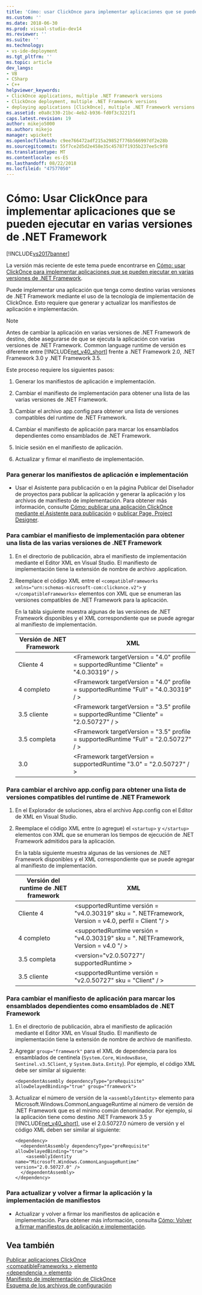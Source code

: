 ```yaml
---
title: 'Cómo: usar ClickOnce para implementar aplicaciones que se pueden ejecutar en varias versiones de .NET Framework | Microsoft Docs'
ms.custom: ''
ms.date: 2018-06-30
ms.prod: visual-studio-dev14
ms.reviewer: ''
ms.suite: ''
ms.technology:
- vs-ide-deployment
ms.tgt_pltfrm: ''
ms.topic: article
dev_langs:
- VB
- CSharp
- C++
helpviewer_keywords:
- ClickOnce applications, multiple .NET Framework versions
- ClickOnce deployment, multiple .NET Framework versions
- deploying applications [ClickOnce], multiple .NET Framework versions
ms.assetid: e0a8c330-21bc-4eb2-b936-fd0f3c3221f1
caps.latest.revision: 19
author: mikejo5000
ms.author: mikejo
manager: wpickett
ms.openlocfilehash: c9ee766472adf215a29852f776b566997df2e28b
ms.sourcegitcommit: 55f7ce2d5d2e458e35c45787f1935b237ee5c9f8
ms.translationtype: MT
ms.contentlocale: es-ES
ms.lasthandoff: 08/22/2018
ms.locfileid: "47577050"
---
```

# <a name="how-to-use-clickonce-to-deploy-applications-that-can-run-on-multiple-versions-of-the-net-framework"></a>Cómo: Usar ClickOnce para implementar aplicaciones que se pueden ejecutar en varias versiones de .NET Framework
[!INCLUDE[vs2017banner](../includes/vs2017banner.md)]

La versión más reciente de este tema puede encontrarse en [Cómo: usar ClickOnce para implementar aplicaciones que se pueden ejecutar en varias versiones de .NET Framework](https://docs.microsoft.com/visualstudio/deployment/how-to-use-clickonce-to-deploy-applications-that-can-run-on-multiple-versions-of-the-dotnet-framework).  
  
Puede implementar una aplicación que tenga como destino varias versiones de .NET Framework mediante el uso de la tecnología de implementación de ClickOnce. Esto requiere que generar y actualizar los manifiestos de aplicación e implementación.  
  
> [!NOTE]
>  Antes de cambiar la aplicación en varias versiones de .NET Framework de destino, debe asegurarse de que se ejecuta la aplicación con varias versiones de .NET Framework. Common language runtime de versión es diferente entre [!INCLUDE[net_v40_short](../includes/net-v40-short-md.md)] frente a .NET Framework 2.0, .NET Framework 3.0 y .NET Framework 3.5.  
  
 Este proceso requiere los siguientes pasos:  
  
1.  Generar los manifiestos de aplicación e implementación.  
  
2.  Cambiar el manifiesto de implementación para obtener una lista de las varias versiones de .NET Framework.  
  
3.  Cambiar el archivo app.config para obtener una lista de versiones compatibles del runtime de .NET Framework.  
  
4.  Cambiar el manifiesto de aplicación para marcar los ensamblados dependientes como ensamblados de .NET Framework.  
  
5.  Inicie sesión en el manifiesto de aplicación.  
  
6.  Actualizar y firmar el manifiesto de implementación.  
  
### <a name="to-generate-the-application-and-deployment-manifests"></a>Para generar los manifiestos de aplicación e implementación  
  
-   Usar el Asistente para publicación o en la página Publicar del Diseñador de proyectos para publicar la aplicación y generar la aplicación y los archivos de manifiesto de implementación. Para obtener más información, consulte [Cómo: publicar una aplicación ClickOnce mediante el Asistente para publicación](../deployment/how-to-publish-a-clickonce-application-using-the-publish-wizard.md) o [publicar Page, Project Designer](../ide/reference/publish-page-project-designer.md).  
  
### <a name="to-change-the-deployment-manifest-to-list-the-multiple-net-framework-versions"></a>Para cambiar el manifiesto de implementación para obtener una lista de las varias versiones de .NET Framework  
  
1.  En el directorio de publicación, abra el manifiesto de implementación mediante el Editor XML en Visual Studio. El manifiesto de implementación tiene la extensión de nombre de archivo .application.  
  
2.  Reemplace el código XML entre el `<compatibleFrameworks xmlns="urn:schemas-microsoft-com:clickonce.v2">` y `</compatibleFrameworks>` elementos con XML que se enumeran las versiones compatibles de .NET Framework para la aplicación.  
  
     En la tabla siguiente muestra algunas de las versiones de .NET Framework disponibles y el XML correspondiente que se puede agregar al manifiesto de implementación.  
  
    |Versión de .NET Framework|XML|  
    |----------------------------|---------|  
    |Cliente 4|\<Framework targetVersion = "4.0" profile = supportedRuntime "Cliente" = "4.0.30319" / >|  
    |4 completo|\<Framework targetVersion = "4.0" profile = supportedRuntime "Full" = "4.0.30319" / >|  
    |3.5 cliente|\<Framework targetVersion = "3.5" profile = supportedRuntime "Cliente" = "2.0.50727" / >|  
    |3.5 completa|\<Framework targetVersion = "3.5" profile = supportedRuntime "Full" = "2.0.50727" / >|  
    |3.0|\<Framework targetVersion = supportedRuntime "3.0" = "2.0.50727" / >|  
  
### <a name="to-change-the-appconfig-file-to-list-the-compatible-net-framework-runtime-versions"></a>Para cambiar el archivo app.config para obtener una lista de versiones compatibles del runtime de .NET Framework  
  
1.  En el Explorador de soluciones, abra el archivo App.config con el Editor de XML en Visual Studio.  
  
2.  Reemplace el código XML entre (o agregue) el `<startup>` y `</startup>` elementos con XML que se enumeran los tiempos de ejecución de .NET Framework admitidos para la aplicación.  
  
     En la tabla siguiente muestra algunas de las versiones de .NET Framework disponibles y el XML correspondiente que se puede agregar al manifiesto de implementación.  
  
    |Versión del runtime de .NET framework|XML|  
    |------------------------------------|---------|  
    |Cliente 4|\<supportedRuntime versión = "v4.0.30319" sku = ". NETFramework, Version = v4.0, perfil = Client "/ >|  
    |4 completo|\<supportedRuntime versión = "v4.0.30319" sku = ". NETFramework, Version = v4.0 "/ >|  
    |3.5 completa|\<version="v2.0.50727"/ supportedRuntime >|  
    |3.5 cliente|\<supportedRuntime versión = "v2.0.50727" sku = "Client" / >|  
  
### <a name="to-change-the-application-manifest-to-mark-dependent-assemblies-as-net-framework-assemblies"></a>Para cambiar el manifiesto de aplicación para marcar los ensamblados dependientes como ensamblados de .NET Framework  
  
1.  En el directorio de publicación, abra el manifiesto de aplicación mediante el Editor XML en Visual Studio. El manifiesto de implementación tiene la extensión de nombre de archivo de manifiesto.  
  
2.  Agregar `group="framework"` para el XML de dependencia para los ensamblados de centinela (`System.Core`, `WindowsBase`, `Sentinel.v3.5Client`, y `System.Data.Entity`). Por ejemplo, el código XML debe ser similar al siguiente:  
  
    ```  
    <dependentAssembly dependencyType="preRequisite" allowDelayedBinding="true" group="framework">  
    ```  
  
3.  Actualizar el número de versión de la `<assemblyIdentity>` elemento para Microsoft.Windows.CommonLanguageRuntime al número de versión de .NET Framework que es el mínimo común denominador. Por ejemplo, si la aplicación tiene como destino .NET Framework 3.5 y [!INCLUDE[net_v40_short](../includes/net-v40-short-md.md)], use el 2.0.50727.0 número de versión y el código XML deben ser similar al siguiente:  
  
    ```  
    <dependency>  
      <dependentAssembly dependencyType="preRequisite" allowDelayedBinding="true">  
        <assemblyIdentity name="Microsoft.Windows.CommonLanguageRuntime" version="2.0.50727.0" />  
      </dependentAssembly>  
    </dependency>  
    ```  
  
### <a name="to-update-and-re-sign-the-application-and-deployment-manifests"></a>Para actualizar y volver a firmar la aplicación y la implementación de manifiestos  
  
-   Actualizar y volver a firmar los manifiestos de aplicación e implementación. Para obtener más información, consulta [Cómo: Volver a firmar manifiestos de aplicación e implementación](../deployment/how-to-re-sign-application-and-deployment-manifests.md).  
  
## <a name="see-also"></a>Vea también  
 [Publicar aplicaciones ClickOnce](../deployment/publishing-clickonce-applications.md)   
 [\<compatibleFrameworks > elemento](../deployment/compatibleframeworks-element-clickonce-deployment.md)   
 [\<dependencia > elemento](../deployment/dependency-element-clickonce-application.md)   
 [Manifiesto de implementación de ClickOnce](../deployment/clickonce-deployment-manifest.md)   
 [Esquema de los archivos de configuración](http://msdn.microsoft.com/library/69003d39-dc8a-460c-a6be-e6d93e690b38)



